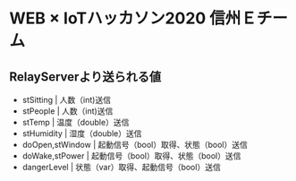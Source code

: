 # WEB × IoTハッカソン2020 信州Ｅチーム

## RelayServerより送られる値
* stSitting | 人数（int)送信
* stPeople | 人数（int)送信
* stTemp | 温度（double）送信
* stHumidity | 湿度（double）送信
* doOpen,stWindow | 起動信号（bool）取得、状態（bool）送信
* doWake,stPower | 起動信号（bool）取得、状態（bool）送信
* dangerLevel | 状態（var）取得、起動信号（bool）送信
